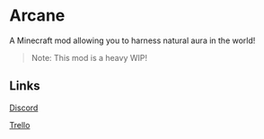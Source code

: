 # Arcane

A Minecraft mod allowing you to harness natural aura in the world!

> Note: This mod is a heavy WIP!

## Links

[Discord](https://discord.gg/yRHBcy9vfg)

[Trello](https://trello.com/b/jTuv1tVw/arcane)
